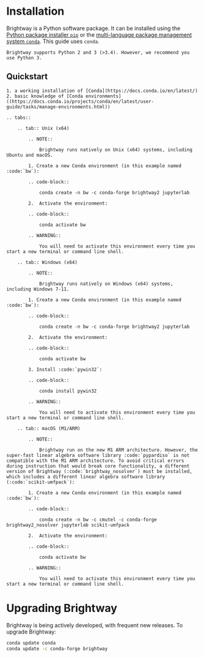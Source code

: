 # Installation

Brightway is a Python software package. It can be installed using the [Python package installer `pip`](https://pypi.org/project/pip/) or the [multi-language package management system `conda`](https://docs.conda.io/en/latest/). This guide uses `conda`.

```{note}
Brightway supports Python 2 and 3 (>3.4). However, we recommend you use Python 3. 
```

## Quickstart

```{admonition} Prerequisites
1. a working installation of [Conda](https://docs.conda.io/en/latest/)
2. basic knowledge of [Conda environments]((https://docs.conda.io/projects/conda/en/latest/user-guide/tasks/manage-environments.html))
```

```{eval-rst}
.. tabs::

    .. tab:: Unix (x64)

        .. NOTE::

            Brightway runs natively on Unix (x64) systems, including Ubuntu and macOS.

        1. Create a new Conda environment (in this example named :code:`bw`):

        .. code-block::

            conda create -n bw -c conda-forge brightway2 jupyterlab

        2.  Activate the environment:

        .. code-block::
            
            conda activate bw

        .. WARNING::

            You will need to activate this environment every time you start a new terminal or command line shell.

    .. tab:: Windows (x64)

        .. NOTE::

            Brightway runs natively on Windows (x64) systems, including Windows 7-11.

        1. Create a new Conda environment (in this example named :code:`bw`):

        .. code-block::

            conda create -n bw -c conda-forge brightway2 jupyterlab

        2.  Activate the environment:

        .. code-block::
            
            conda activate bw

        3. Install :code:`pywin32`:

        .. code-block::
        
            conda install pywin32

        .. WARNING::

            You will need to activate this environment every time you start a new terminal or command line shell.

    .. tab:: macOS (M1/ARM)

        .. NOTE::

            Brightway run on the new M1 ARM architecture. However, the super-fast linear algebra software library :code:`pypardiso` is not compatible with the M1 ARM architecture. To avoid critical errors during instruction that would break core functionality, a different version of Brightway (:code:`brightway_nosolver`) must be installed, which includes a different linear algebra software library (:code:`scikit-umfpack`):

        1. Create a new Conda environment (in this example named :code:`bw`):

        .. code-block::

            conda create -n bw -c cmutel -c conda-forge brightway2_nosolver jupyterlab scikit-umfpack

        2.  Activate the environment:

        .. code-block::
            
            conda activate bw

        .. WARNING::

            You will need to activate this environment every time you start a new terminal or command line shell.

```

# Upgrading Brightway

Brightway is being actively developed, with frequent new releases. To upgrade Brightway:

``` bash
conda update conda
conda update -c conda-forge brightway
```